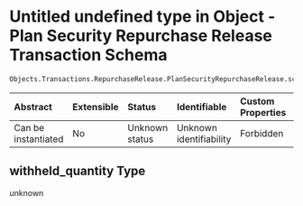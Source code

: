 # Untitled undefined type in Object - Plan Security Repurchase Release Transaction Schema

```txt
Objects.Transactions.RepurchaseRelease.PlanSecurityRepurchaseRelease.schema.json#/properties/withheld_quantity
```



| Abstract            | Extensible | Status         | Identifiable            | Custom Properties | Additional Properties | Access Restrictions | Defined In                                                                                                                                                         |
| :------------------ | :--------- | :------------- | :---------------------- | :---------------- | :-------------------- | :------------------ | :----------------------------------------------------------------------------------------------------------------------------------------------------------------- |
| Can be instantiated | No         | Unknown status | Unknown identifiability | Forbidden         | Allowed               | none                | [PlanSecurityRepurchaseRelease.schema.json*](../../schema/objects/transactions/repurchaserelease/PlanSecurityRepurchaseRelease.schema.json "open original schema") |

## withheld_quantity Type

unknown

